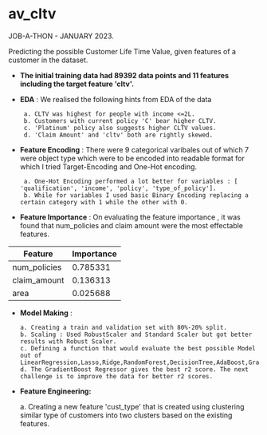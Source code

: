 # av_cltv

JOB-A-THON - JANUARY 2023.

Predicting the possible Customer Life Time Value, given features of a customer in the dataset.

* **The initial training data had 89392 data points and 11 features including the target feature 'cltv'.**
* **EDA** : We realised the following hints from EDA of the data
 
       a. CLTV was highest for people with income <=2L.
       b. Customers with current policy 'C' bear higher CLTV.
       c. 'Platinum' policy also suggests higher CLTV values.
       d. 'Claim Amount' and 'cltv' both are rightly skewed.
       
* **Feature Encoding** : There were 9 categorical varibales out of which 7 were object type which were to be encoded into readable format for which I tried Target-Encoding and One-Hot encoding.

       a. One-Hot Encoding performed a lot better for variables : [ 'qualification', 'income', 'policy', 'type_of_policy']. 
       b. While for variables I used basic Binary Encoding replacing a certain category with 1 while the other with 0.

* **Feature Importance** : On evaluating the feature importance , it was found that num_policies and claim amount were the most effectable features.

| Feature | Importance |
| --------------- | --------------- |
|num_policies  | 0.785331 | 
| claim_amount | 0.136313 |
| area  | 0.025688 |
             
* **Model Making** : 

      a. Creating a train and validation set with 80%-20% split.
      b. Scaling : Used RobustScaler and Standard Scaler but got better results with Robust Scaler.
      c. Defining a function that would evaluate the best possible Model out of LinearRegression,Lasso,Ridge,RandomForest,DecisionTree,AdaBoost,GradientBoost,CatBoost.
      d. The GradientBoost Regressor gives the best r2 score. The next challenge is to improve the data for better r2 scores.
 
 * **Feature Engineering:**
 
    a. Creating a new feature 'cust_type' that is created using clustering similar type of customers into two clusters based on the existing features.


